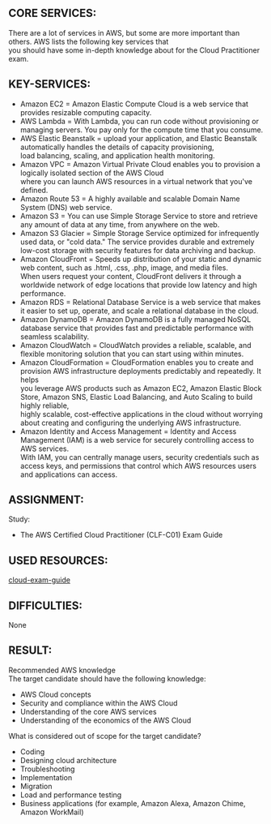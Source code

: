 ## CORE SERVICES:

There are a lot of services in AWS, but some are more important than others. AWS lists the following key services that   
you should have some in-depth knowledge about for the Cloud Practitioner exam.  


## KEY-SERVICES:

* Amazon EC2 = Amazon Elastic Compute Cloud is a web service that provides resizable computing capacity.  
* AWS Lambda = With Lambda, you can run code without provisioning or managing servers. You pay only for the compute time that you consume.  
* AWS Elastic Beanstalk =  upload your application, and Elastic Beanstalk automatically handles the details of capacity provisioning,   
  load balancing, scaling, and application health monitoring.  
* Amazon VPC = Amazon Virtual Private Cloud enables you to provision a logically isolated section of the AWS Cloud   
  where you can launch AWS resources in a virtual network that you've defined.  
* Amazon Route 53 = A highly available and scalable Domain Name System (DNS) web service.  
* Amazon S3 = You can use Simple Storage Service to store and retrieve any amount of data at any time, from anywhere on the web.  
* Amazon S3 Glacier = Simple Storage Service optimized for infrequently used data, or "cold data." The service provides durable and extremely   
  low-cost storage with security features for data archiving and backup.
* Amazon CloudFront = Speeds up distribution of your static and dynamic web content, such as .html, .css, .php, image, and media files.   
  When users request your content, CloudFront delivers it through a worldwide network of edge locations that provide low latency and high performance.   
* Amazon RDS = Relational Database Service is a web service that makes it easier to set up, operate, and scale a relational database in the cloud.   
* Amazon DynamoDB = Amazon DynamoDB is a fully managed NoSQL database service that provides fast and predictable performance with seamless scalability.  
* Amazon CloudWatch = CloudWatch provides a reliable, scalable, and flexible monitoring solution that you can start using within minutes.  
* Amazon CloudFormation = CloudFormation enables you to create and provision AWS infrastructure deployments predictably and repeatedly. It helps   
  you leverage AWS products such as Amazon EC2, Amazon Elastic Block Store, Amazon SNS, Elastic Load Balancing, and Auto Scaling to build highly reliable,   
highly scalable, cost-effective applications in the cloud without worrying about creating and configuring the underlying AWS infrastructure.  
* Amazon Identity and Access Management = Identity and Access Management (IAM) is a web service for securely controlling access to AWS services.   
  With IAM, you can centrally manage users, security credentials such as access keys, and permissions that control which AWS resources users and applications can access.  

## ASSIGNMENT:

Study:  
* The AWS Certified Cloud Practitioner (CLF-C01) Exam Guide  

## USED RESOURCES:

[cloud-exam-guide](https://d1.awsstatic.com/training-and-certification/docs-cloud-practitioner/AWS-Certified-Cloud-Practitioner_Exam-Guide.pdf)  

## DIFFICULTIES:

None

## RESULT:

Recommended AWS knowledge  
The target candidate should have the following knowledge:  
* AWS Cloud concepts
* Security and compliance within the AWS Cloud
* Understanding of the core AWS services
* Understanding of the economics of the AWS Cloud  

What is considered out of scope for the target candidate?  
* Coding
* Designing cloud architecture
* Troubleshooting
* Implementation
* Migration
* Load and performance testing
* Business applications (for example, Amazon Alexa, Amazon Chime, Amazon WorkMail)  